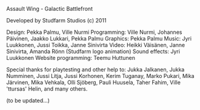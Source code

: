 Assault Wing - Galactic Battlefront

Developed by Studfarm Studios (c) 2011

Design: Pekka Palmu, Ville Nurmi
Programming: Ville Nurmi, Johannes Päivinen, Jaakko Lukkari, Pekka Palmu
Graphics: Pekka Palmu
Music: Jyri Luukkonen, Jussi Toikka, Janne Sinivirta
Video: Heikki Väisänen, Janne Sinivirta, Amanda Rönn (Studfarm logo animation)
Sound effects: Jyri Luukkonen
Website programming: Teemu Huttunen

Special thanks for playtesting and other help to: Jukka Jalkanen, Jukka Numminen, Jussi Litja, Jussi Korhonen, Kerim Tuganay, Marko Pukari, Mika Järvinen, Mika Vehkala, Olli Sjöberg, Pauli Huusela, Taher Fahim, Ville 'ttursas' Helin, and many others.

(to be updated...)